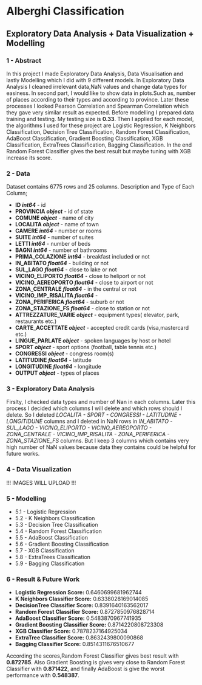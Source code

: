 
# Alberghi Classification


## Exploratory Data Analysis + Data Visualization + Modelling 

### 1 - Abstract

In this project I made Exploratory Data Analysis, Data Visualisation and lastly Modelling which I did with 9 different models. In Exploratory Data Analysis I cleaned irrelevant data,NaN values and change data types for easiness. In second part, I would like to show data in plots.Such as, number of places according to their types and according to province. Later these processes I looked Pearson Correlation and Spearman Correlation which they gave very similar result as expected. Before modelling I prepared data training and testing. My testing size is __0.33__. Then I applied for each model, the algorithms I used for these project are Logistic Regression, K Neighbors Classification, Decision Tree Classification, Random Forest Classification, AdaBoost Classification, Gradient Boosting Classification, XGB Classification, ExtraTrees Classification, Bagging Classification. In the end Random Forest Classifier gives the best result but maybe tuning with XGB increase its score.  

### 2 - Data

Dataset contains 6775 rows and 25 columns.
Description and Type of Each Column;

* __ID                       *int64*__   - id
* __PROVINCIA               *object*__   - id of state
* __COMUNE                  *object*__   - name of city
* __LOCALITA                *object*__   - name of town
* __CAMERE                   *int64*__   - number or rooms
* __SUITE                    *int64*__   - number of suites
* __LETTI                    *int64*__   - number of beds
* __BAGNI                    *int64*__   - number of bathrooms
* __PRIMA_COLAZIONE          *int64*__   - breakfast included or not
* __IN_ABITATO             *float64*__   - building or not
* __SUL_LAGO               *float64*__   - close to lake or not
* __VICINO_ELIPORTO        *float64*__   - close to heliport or not
* __VICINO_AEREOPORTO      *float64*__   - close to airport or not
* __ZONA_CENTRALE          *float64*__   - in the central or not
* __VICINO_IMP_RISALITA    *float64*__   -
* __ZONA_PERIFERICA        *float64*__   - suburb or not
* __ZONA_STAZIONE_FS       *float64*__   - close to station or not
* __ATTREZZATURE_VARIE      *object*__   - equipment types( elevator, park, restaurants etc.)
* __CARTE_ACCETTATE         *object*__   - accepted credit cards (visa,mastercard etc.)
* __LINGUE_PARLATE          *object*__   - spoken languages by host or hotel
* __SPORT                   *object*__   - sport options (football, table tennis etc.)
* __CONGRESSI               *object*__   - congress room(s)
* __LATITUDINE             *float64*__   - latitude
* __LONGITUDINE            *float64*__   - longitude
* __OUTPUT                  *object*__   - types of places

### 3 - Exploratory Data Analysis

Firslty, I checked data types and number of Nan in each columns. Later this process I decided which columns I will delete and which rows should I delete. So I deleted *LOCALITA - SPORT - CONGRESSI - LATITUDINE - LONGITIDUNE* columns and I deleted in NaN rows in *IN_ABITATO -SUL_LAGO - VICINO_ELIPORTO - VICINO_AEREOPORTO - ZONA_CENTRALE - VICINO_IMP_RISALITA - ZONA_PERIFERICA - ZONA_STAZIONE_FS* columns. But I keep 3 columns which contains very high number of NaN values because data they contains could be helpful for future works. 

### 4 - Data Visualization

!!!  IMAGES WILL UPLOAD !!!


### 5 - Modelling 

* 5.1 - Logistic Regression
* 5.2 - K Neighbors Classification
* 5.3 - Decision Tree Classification
* 5.4 - Random Forest Classification
* 5.5 - AdaBoost Classification
* 5.6 - Gradient Boosting Classification
* 5.7 - XGB Classification
* 5.8 - ExtraTrees Classification
* 5.9 - Bagging Classification

### 6 - Result & Future Work

* __Logistic Regression Score:__ 0.6460699681962744
* __K Neighbors Classifier Score:__ 0.6338028169014085
* __DecisionTree Classifier Score:__ 0.8391640163562017
* __Random Forest Classifier Score:__ 0.8727850976828714
* __AdaBoost Classifier Score:__ 0.5483870967741935
* __Gradient Boosting Classifier Score:__ 0.8714220808723308
* __XGB Classifier Score:__ 0.7878237164925034
* __ExtraTree Classifier Score:__ 0.8632439800090868
* __Bagging Classifier Score:__ 0.8514311676510677

According the scores,Random Forest Classifier gives best result with __0.872785__. Also Gradient Boosting is gives very close to Random Forest Classifier with __0.871422__, and finally AdaBoost is give the worst performance with __0.548387__.
